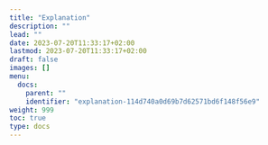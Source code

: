 ```yaml
---
title: "Explanation"
description: ""
lead: ""
date: 2023-07-20T11:33:17+02:00
lastmod: 2023-07-20T11:33:17+02:00
draft: false
images: []
menu:
  docs:
    parent: ""
    identifier: "explanation-114d740a0d69b7d62571bd6f148f56e9"
weight: 999
toc: true
type: docs
---
```

